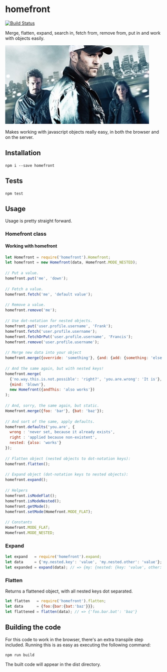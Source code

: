 # homefront
[![Build Status](https://travis-ci.org/SpoonX/homefront.svg?branch=master)](https://travis-ci.org/SpoonX/homefront)

Merge, flatten, expand, search in, fetch from, remove from, put in and work with objects easily.

![Image unrelated](./homefront.jpg)

Makes working with javascript objects really easy, in both the browser and on the server.

## Installation
`npm i --save homefront`

## Tests
`npm test`

## Usage
Usage is pretty straight forward.

### Homefront class

#### Working with homefront
```js
let Homefront = require('homefront').Homefront;
let homefront = new Homefront(data, Homefront.MODE_NESTED);

// Put a value.
homefront.put('me', 'down');

// Fetch a value.
homefront.fetch('me', 'default value');

// Remove a value.
homefront.remove('me');

// Use dot-notation for nested objects.
homefront.put('user.profile.username', 'Frank');
homefront.fetch('user.profile.username');
homefront.fetchOrPut('user.profile.username', 'Francis');
homefront.remove('user.profile.username');

// Merge new data into your object
homefront.merge({override: 'something'}, {and: {add: {something: 'else'}}});

// And the same again, but with nested keys!
homefront.merge(
  {'no.way.this.is.not.possible': 'right?', 'you.are.wrong': 'It is'},
  {mind: 'blown'},
  new Homefront({andThis: 'also works'})
);

// And, sorry, the same again, but static.
Homefront.merge({foo: 'bar'}, {bat: 'baz'});

// And sort of the same, apply defaults.
homefront.defaults('you.are', {
  wrong : 'never set, because it already exists',
  right : 'applied because non-existent',
  nested: {also: 'works'}
});

// Flatten object (nested objects to dot-notation keys):
homefront.flatten();

// Expand object (dot-notation keys to nested objects):
homefront.expand();

// Helpers
homefront.isModeFlat();
homefront.isModeNested();
homefront.getMode();
homefront.setMode(Homefront.MODE_FLAT);

// Constants
Homefront.MODE_FLAT;
Homefront.MODE_NESTED;
```

### Expand
```js
let expand   = require('homefront').expand;
let data     = {'my.nested.key': 'value', 'my.nested.other': 'value'};
let expanded = expand(data); // => {my: {nested: {key: 'value', other: 'value'}}}
```

### Flatten
Returns a flattened object, with all nested keys dot separated.

```js
let flatten   = require('homefront').flatten;
let data      = {foo:{bar:{bat:'baz'}}};
let flattened = flatten(data); // => {'foo.bar.bat': 'baz'}
```

## Building the code
For this code to work in the browser, there's an extra transpile step included.
Running this is as easy as executing the following command:

`npm run build`

The built code will appear in the dist directory.
